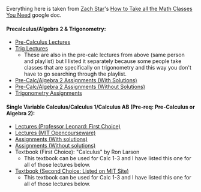 Everything here is taken from [Zach Star](https://youtu.be/PNbwH63ezHw)'s [How to Take all the Math Classes You Need](https://docs.google.com/document/d/1G-hSdO5Tm9Nc6E4GobZZlwD0MNfCUAnHHEDqkypDtx0/edit) google doc. 

#### Precalculus/Algebra 2 & Trigonometry:
* [Pre-Calculus Lectures](https://www.youtube.com/watch?v=oFwRPH0JrFY&list=PL4FB17E5C77DCCE69&index=1)
* [Trig Lectures](https://www.youtube.com/watch?v=ABDKOmamIwo&list=PL085526F86A268B57)
    * These are also in the pre-calc lectures from above (same person and playlist) but I listed it separately because some people take classes that are specifically on trigonometry and this way you don't have to go searching through the playlist.
* [Pre-Calc/Algebra 2 Assignments (With Solutions)](http://tutorial.math.lamar.edu/Problems/Alg/Alg.aspx)
* [Pre-Calc/Algebra 2 Assignments (Without Solutions)](http://tutorial.math.lamar.edu/ProblemsNS/Alg/Alg.aspx)
* [Trigonometry Assignments](https://www.khanacademy.org/math/trigonometry)


#### Single Variable Calculus/Calculus 1/Calculus AB (Pre-req: Pre-Calculus or Algebra 2):

* [Lectures (Professor Leonard: First Choice)](https://www.youtube.com/watch?v=fYyARMqiaag&list=PLF797E961509B4EB5&index=1)
* [Lectures (MIT Opencourseware)](https://www.youtube.com/watch?v=jbIQW0gkgxo&index=1&list=PLE2215608E2574180)
* [Assignments (With solutions)](http://tutorial.math.lamar.edu/Problems/CalcI/CalcI.aspx)
* [Assignments (Without solutions)](http://tutorial.math.lamar.edu/ProblemsNS/CalcI/CalcI.aspx)
* Textbook (First Choice): "Calculus" by Ron Larson
    * This textbook can be used for Calc 1-3 and I have listed this one for all of those lectures below.
* [Textbook (Second Choice: Listed on MIT Site)](https://ocw.mit.edu/ans7870/resources/Strang/Edited/Calculus/Calculus.pdf)
    * This textbook can be used for Calc 1-3 and I have listed this one for all of those lectures below.
